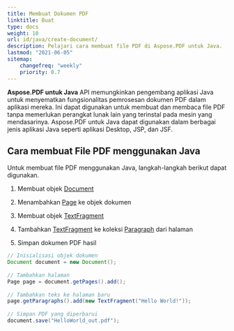 ```yaml
---
title: Membuat Dokumen PDF 
linktitle: Buat
type: docs
weight: 10
url: id/java/create-document/
description: Pelajari cara membuat file PDF di Aspose.PDF untuk Java.
lastmod: "2021-06-05"
sitemap:
    changefreq: "weekly"
    priority: 0.7
---
```


**Aspose.PDF untuk Java** API memungkinkan pengembang aplikasi Java untuk menyematkan fungsionalitas pemrosesan dokumen PDF dalam aplikasi mereka. Ini dapat digunakan untuk membuat dan membaca file PDF tanpa memerlukan perangkat lunak lain yang terinstal pada mesin yang mendasarinya. Aspose.PDF untuk Java dapat digunakan dalam berbagai jenis aplikasi Java seperti aplikasi Desktop, JSP, dan JSF.

## Cara membuat File PDF menggunakan Java

Untuk membuat file PDF menggunakan Java, langkah-langkah berikut dapat digunakan.

1. Membuat objek [Document](https://reference.aspose.com/pdf/java/com.aspose.pdf/Document)
1. Menambahkan [Page](https://reference.aspose.com/pdf/java/com.aspose.pdf/Page) ke objek dokumen
1. Membuat objek [TextFragment](https://reference.aspose.com/pdf/java/com.aspose.pdf.class-use/textfragment)

1. Tambahkan [TextFragment](https://reference.aspose.com/pdf/java/com.aspose.pdf.class-use/textfragment) ke koleksi [Paragraph](https://reference.aspose.com/pdf/java/com.aspose.pdf/Paragraphs) dari halaman
1. Simpan dokumen PDF hasil

```java
// Inisialisasi objek dokumen
Document document = new Document();
 
// Tambahkan halaman
Page page = document.getPages().add();
 
// Tambahkan teks ke halaman baru
page.getParagraphs().add(new TextFragment("Hello World!"));
 
// Simpan PDF yang diperbarui
document.save("HelloWorld_out.pdf");
```